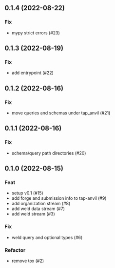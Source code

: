 ## 0.1.4 (2022-08-22)

### Fix

- mypy strict errors (#23)

## 0.1.3 (2022-08-19)

### Fix

- add entrypoint (#22)

## 0.1.2 (2022-08-16)

### Fix

- move queries and schemas under tap_anvil (#21)

## 0.1.1 (2022-08-16)

### Fix

- schema/query path directories (#20)

## 0.1.0 (2022-08-15)

### Feat

- setup v0.1 (#15)
- add forge and submission info to tap-anvil (#9)
- add organization stream (#8)
- add weld data stream (#7)
- add weld stream (#3)

### Fix

- weld query and optional types (#6)

### Refactor

- remove tox (#2)
